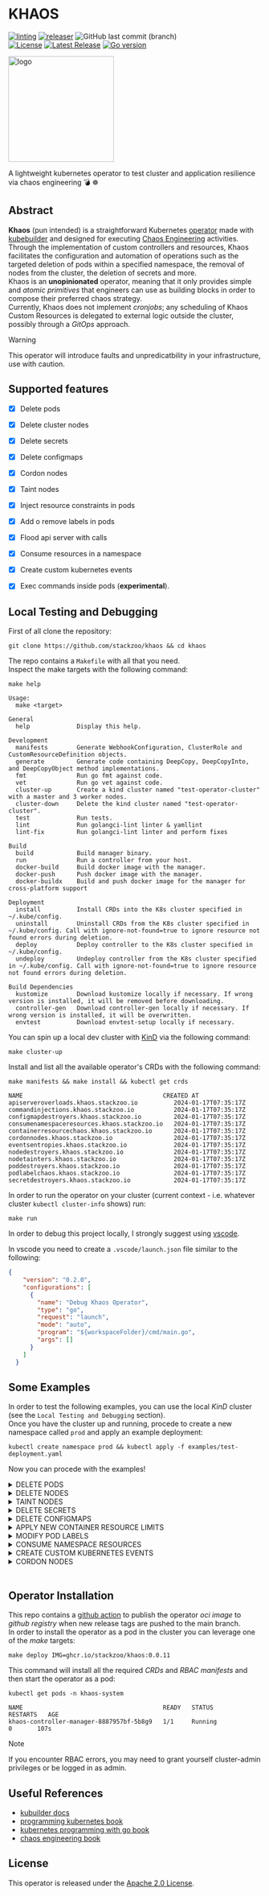 # KHAOS
[![linting](https://github.com/stackzoo/khaos/actions/workflows/linting.yaml/badge.svg)](https://github.com/stackzoo/khaos/actions/workflows/linting.yaml)  [![releaser](https://github.com/stackzoo/khaos/actions/workflows/release.yaml/badge.svg)](https://github.com/stackzoo/khaos/actions/workflows/release.yaml)  ![GitHub last commit (branch)](https://img.shields.io/github/last-commit/stackzoo/khaos/main)  
[![License](https://img.shields.io/badge/License-Apache_2.0-blue.svg)](https://opensource.org/licenses/Apache-2.0)  [![Latest Release](https://img.shields.io/github/v/release/stackzoo/khaos?logo=github)](https://github.com/stackzoo/khaos/releases/latest)  [![Go version](https://img.shields.io/github/go-mod/go-version/stackzoo/khaos.svg)](https://github.com/stackzoo/khaos)


<img src="docs/images/logo4.png" alt="logo" width="210" height="210">  

A lightweight kubernetes operator to test cluster and application resilience via chaos engineering 💣 ☸️  

## Abstract
**Khaos** (pun intended) is a straightforward Kubernetes [operator](https://kubernetes.io/docs/concepts/extend-kubernetes/operator/) made with [kubebuilder](https://github.com/kubernetes-sigs/kubebuilder) and designed for executing [Chaos Engineering](https://en.wikipedia.org/wiki/Chaos_engineering) activities.  
Through the implementation of custom controllers and resources, Khaos facilitates the configuration and automation of operations such as the targeted deletion of pods within a specified namespace, the removal of nodes from the cluster, the deletion of secrets and more.  
Khaos is an **unopinionated** operator, meaning that it only provides simple and *atomic primitives* that engineers can use as building blocks in order to compose their preferred chaos strategy.  
Currently, Khaos does not implement *cronjobs*; any scheduling of Khaos Custom Resources is delegated to external logic outside the cluster, possibly through a *GitOps* approach.  

> [!WARNING]  
> This operator will introduce faults and unpredicatbility in your infrastructure, use with caution.  

## Supported features
- [X] Delete pods
- [x] Delete cluster nodes
- [X] Delete secrets
- [X] Delete configmaps
- [X] Cordon nodes
- [X] Taint nodes
- [X] Inject resource constraints in pods
- [X] Add o remove labels in pods
- [X] Flood api server with calls
- [X] Consume resources in a namespace
- [X] Create custom kubernetes events
- [X] Exec commands inside pods (**experimental**).  



## Local Testing and Debugging
First of all clone the repository:  
```console
git clone https://github.com/stackzoo/khaos && cd khaos
```  

The repo contains a `Makefile` with all that you need.  
Inspect the make targets with the following command:  
```console
make help

Usage:
  make <target>

General
  help             Display this help.

Development
  manifests        Generate WebhookConfiguration, ClusterRole and CustomResourceDefinition objects.
  generate         Generate code containing DeepCopy, DeepCopyInto, and DeepCopyObject method implementations.
  fmt              Run go fmt against code.
  vet              Run go vet against code.
  cluster-up       Create a kind cluster named "test-operator-cluster" with a master and 3 worker nodes.
  cluster-down     Delete the kind cluster named "test-operator-cluster".
  test             Run tests.
  lint             Run golangci-lint linter & yamllint
  lint-fix         Run golangci-lint linter and perform fixes

Build
  build            Build manager binary.
  run              Run a controller from your host.
  docker-build     Build docker image with the manager.
  docker-push      Push docker image with the manager.
  docker-buildx    Build and push docker image for the manager for cross-platform support

Deployment
  install          Install CRDs into the K8s cluster specified in ~/.kube/config.
  uninstall        Uninstall CRDs from the K8s cluster specified in ~/.kube/config. Call with ignore-not-found=true to ignore resource not found errors during deletion.
  deploy           Deploy controller to the K8s cluster specified in ~/.kube/config.
  undeploy         Undeploy controller from the K8s cluster specified in ~/.kube/config. Call with ignore-not-found=true to ignore resource not found errors during deletion.

Build Dependencies
  kustomize        Download kustomize locally if necessary. If wrong version is installed, it will be removed before downloading.
  controller-gen   Download controller-gen locally if necessary. If wrong version is installed, it will be overwritten.
  envtest          Download envtest-setup locally if necessary.
```   

You can spin up a local dev cluster with [KinD](https://kind.sigs.k8s.io/) via the following command:  
```console
make cluster-up
```   

Install and list all the available operator's CRDs with the following command:  
```console
make manifests && make install && kubectl get crds

NAME                                       CREATED AT
apiserveroverloads.khaos.stackzoo.io          2024-01-17T07:35:17Z
commandinjections.khaos.stackzoo.io           2024-01-17T07:35:17Z
configmapdestroyers.khaos.stackzoo.io         2024-01-17T07:35:17Z
consumenamespaceresources.khaos.stackzoo.io   2024-01-17T07:35:17Z
containerresourcechaos.khaos.stackzoo.io      2024-01-17T07:35:17Z
cordonnodes.khaos.stackzoo.io                 2024-01-17T07:35:17Z
eventsentropies.khaos.stackzoo.io             2024-01-17T07:35:17Z
nodedestroyers.khaos.stackzoo.io              2024-01-17T07:35:17Z
nodetainters.khaos.stackzoo.io                2024-01-17T07:35:17Z
poddestroyers.khaos.stackzoo.io               2024-01-17T07:35:17Z
podlabelchaos.khaos.stackzoo.io               2024-01-17T07:35:17Z
secretdestroyers.khaos.stackzoo.io            2024-01-17T07:35:17Z
```  

In order to run the operator on your cluster (current context - i.e. whatever cluster `kubectl cluster-info` shows) run:  
```console
make run
```  


In order to debug this project locally, I strongly suggest using [vscode](https://code.visualstudio.com/).  

In vscode you need to create a `.vscode/launch.json` file similar to the following:  
```json
{
    "version": "0.2.0",
    "configurations": [
      {
        "name": "Debug Khaos Operator",
        "type": "go",
        "request": "launch",
        "mode": "auto",
        "program": "${workspaceFolder}/cmd/main.go",
        "args": []
      }
    ]
  }
```   



## Some Examples

In order to test the following examples, you can use the local *KinD* cluster (see the `Local Testing and Debugging` section).  
Once you have the cluster up and running, procede to create a new namespace called `prod` and apply an example deployment:  

```console
kubectl create namespace prod && kubectl apply -f examples/test-deployment.yaml
```  

Now you can procede with the examples!  

<details>
  <summary>DELETE PODS</summary>

Wait for all the pods in the `prod` namespace to be up and running and then apply the `PodDestroyer` manifest:  

```yaml
apiVersion: khaos.stackzoo.io/v1alpha1
kind: PodDestroyer
metadata:
  name: nginx-destroyer
spec:
  selector:
    matchLabels:
      app: nginx
  maxPods: 9
  namespace: prod
```  



```console
kubectl apply -f examples/pod-destroyer.yaml
```

Now you can observe 2 things:  
1. the pods in prod namespace are being Terminated (and recreated by the replicaset):  
```console
NAME                                READY   STATUS              RESTARTS   AGE
nginx-deployment-7bf8c77b5b-5fvrc   1/1     Running             0          6s
nginx-deployment-7bf8c77b5b-5qcx4   1/1     Running             0          6s
nginx-deployment-7bf8c77b5b-6kmbd   0/1     ContainerCreating   0          6s
nginx-deployment-7bf8c77b5b-75bg6   1/1     Running             0          6s
nginx-deployment-7bf8c77b5b-bcbk5   1/1     Running             0          6s
nginx-deployment-7bf8c77b5b-f5wkh   1/1     Running             0          6s
nginx-deployment-7bf8c77b5b-gfdzl   1/1     Running             0          6s
nginx-deployment-7bf8c77b5b-gmhr2   1/1     Running             0          6s
nginx-deployment-7bf8c77b5b-gsprh   1/1     Terminating         0          6s
nginx-deployment-7bf8c77b5b-hvsff   1/1     Running             0          6s
nginx-deployment-7bf8c77b5b-v4j9v   0/1     ContainerCreating   0          6s
nginx-deployment-7bf8c77b5b-zxxv7   0/1     Terminating         0          6s
nginx-deployment-7bf8c77b5b-6kmbd   1/1     Running             0          6s
nginx-deployment-7bf8c77b5b-zxxv7   0/1     Terminating         0          6s
nginx-deployment-7bf8c77b5b-zxxv7   0/1     Terminating         0          6s
nginx-deployment-7bf8c77b5b-zxxv7   0/1     Terminating         0          6s
nginx-deployment-7bf8c77b5b-v4j9v   1/1     Running             0          7s
nginx-deployment-7bf8c77b5b-gsprh   0/1     Terminating         0          32s
nginx-deployment-7bf8c77b5b-gsprh   0/1     Terminating         0          33s
nginx-deployment-7bf8c77b5b-gsprh   0/1     Terminating         0          33s
nginx-deployment-7bf8c77b5b-gsprh   0/1     Terminating         0          33s
```  
1. Our operator shows the reconciliation logic's logs:  
```console   
2023-11-28T14:07:18+01:00       INFO    Reconciling PodDestroyer: default/nginx-destroyer       {"controller": "poddestroyer", "controllerGroup": "khaos.stackzoo.io", "controllerKind": "PodDestroyer", "PodDestroyer": {"name":"nginx-destroyer","namespace":"default"}, "namespace": "default", "name": "nginx-destroyer", "reconcileID": "1e16a7d2-825a-4b46-b4e5-ac1228bc1c36"}
2023-11-28T14:07:18+01:00       INFO    Selector: {map[app:nginx] []}   {"controller": "poddestroyer", "controllerGroup": "khaos.stackzoo.io", "controllerKind": "PodDestroyer", "PodDestroyer": {"name":"nginx-destroyer","namespace":"default"}, "namespace": "default", "name": "nginx-destroyer", "reconcileID": "1e16a7d2-825a-4b46-b4e5-ac1228bc1c36"}
2023-11-28T14:07:18+01:00       INFO    MaxPods: 9      {"controller": "poddestroyer", "controllerGroup": "khaos.stackzoo.io", "controllerKind": "PodDestroyer", "PodDestroyer": {"name":"nginx-destroyer","namespace":"default"}, "namespace": "default", "name": "nginx-destroyer", "reconcileID": "1e16a7d2-825a-4b46-b4e5-ac1228bc1c36"}
2023-11-28T14:07:18+01:00       INFO    Namespace: prod {"controller": "poddestroyer", "controllerGroup": "khaos.stackzoo.io", "controllerKind": "PodDestroyer", "PodDestroyer": {"name":"nginx-destroyer","namespace":"default"}, "namespace": "default", "name": "nginx-destroyer", "reconcileID": "1e16a7d2-825a-4b46-b4e5-ac1228bc1c36"}
```  

Now we can inspect the status of our PodDestroyer object:  
```console 
kubectl get poddestroyer

NAME              AGE
nginx-destroyer   4m51s
```  

```console
kubectl get poddestroyer nginx-destroyer -o yaml
```  
This will retrieve our resource in `yaml` format:  
```yaml
apiVersion: khaos.stackzoo.io/v1alpha1
kind: PodDestroyer
metadata:
  annotations:
    kubectl.kubernetes.io/last-applied-configuration: |
      {"apiVersion":"khaos.stackzoo.io/v1alpha1","kind":"PodDestroyer","metadata":{"annotations":{},"name":"nginx-destroyer","namespace":"default"},"spec":{"maxPods":9,"namespace":"prod","selector":{"matchLabels":{"app":"nginx"}}}}
  creationTimestamp: "2023-11-28T13:07:18Z"
  generation: 1
  name: nginx-destroyer
  namespace: default
  resourceVersion: "2009"
  uid: fbba6287-6f70-406b-821e-9000f097afc5
spec:
  maxPods: 9
  namespace: prod
  selector:
    matchLabels:
      app: nginx
status:
  numPodsDestroyed: 9
```  

The `status` spec tells you how many pods have been successfully destroyed.  


</details>  



<details>
  <summary>DELETE NODES</summary>

First, retrieve nodes info for your cluster:  
```console
kubectl get nodes

NAME                                  STATUS   ROLES           AGE   VERSION
test-operator-cluster-control-plane   Ready    control-plane   24m   v1.27.3
test-operator-cluster-worker          Ready    <none>          24m   v1.27.3
test-operator-cluster-worker2         Ready    <none>          24m   v1.27.3
test-operator-cluster-worker3         Ready    <none>          24m   v1.27.3

```  

Now apply the following `NodeDestroyer` manifest:  

```yaml
apiVersion: khaos.stackzoo.io/v1alpha1
kind: NodeDestroyer
metadata:
  name: example-node-destroyer
spec:
  nodeNames:
    - test-operator-cluster-worker
    - test-operator-cluster-worker3
```

```console
kubectl apply -f examples/node-destroyer.yaml
```

Now, once again, retrieve the node list from the kuber-apiserver:  
```console
kubectl get nodes

NAME                                  STATUS   ROLES           AGE   VERSION
test-operator-cluster-control-plane   Ready    control-plane   25m   v1.27.3
test-operator-cluster-worker2         Ready    <none>          25m   v1.27.3

```  

As you can see the operator succesfully removed the specified nodes.  


</details>  

<details>
  <summary>TAINT NODES</summary>

First, retrieve nodes info from your cluster:  
```console
kubectl get nodes

NAME                                  STATUS   ROLES           AGE   VERSION
test-operator-cluster-control-plane   Ready    control-plane   2m37s   v1.27.3
test-operator-cluster-worker          Ready    <none>          2m15s   v1.27.3
test-operator-cluster-worker2         Ready    <none>          2m16s   v1.27.3
test-operator-cluster-worker3         Ready    <none>          2m17s   v1.27.3

```  

Retrieve the annotations for the test-operator-cluster-worker3 node:  
```console
kubectl get node test-operator-cluster-worker3 -o=jsonpath='{.spec.taints}' | jq
```  
The previous command should return nothing as our node has no taints.  


Now apply the following `NodeTainter` manifest:  

```yaml
apiVersion: khaos.stackzoo.io/v1alpha1
kind: NodeTainter
metadata:
  name: example-node-tainter
spec:
  nodeNames:
    - test-operator-cluster-worker
    - test-operator-cluster-worker3
```

```console
kubectl apply -f examples/node-tainter.yaml
```  
Check the operator's logs:  
```console
2024-01-17T08:54:47+01:00	INFO	Reconciling NodeTainter: default/example-node-tainter	{"controller": "nodetainter", "controllerGroup": "khaos.stackzoo.io", "controllerKind": "NodeTainter", "NodeTainter": {"name":"example-node-tainter","namespace":"default"}, "namespace": "default", "name": "example-node-tainter", "reconcileID": "1c270341-0b1d-4675-8188-38e82f3ccc9e"}
2024-01-17T08:54:47+01:00	INFO	Node Names: [test-operator-cluster-worker test-operator-cluster-worker3]	{"controller": "nodetainter", "controllerGroup": "khaos.stackzoo.io", "controllerKind": "NodeTainter", "NodeTainter": {"name":"example-node-tainter","namespace":"default"}, "namespace": "default", "name": "example-node-tainter", "reconcileID": "1c270341-0b1d-4675-8188-38e82f3ccc9e"}
```  


Now, once again, retrieve the tain on the node:  
```json
kubectl get node test-operator-cluster-worker3 -o=jsonpath='{.spec.taints}' | jq

[
  {
    "effect": "NoSchedule",
    "key": "khaos.io/tainted",
    "value": "true"
  }
]

```  

As you can see the operator succesfully tainted the specified nodes.  


</details>  




<details>
  <summary>DELETE SECRETS</summary>

First create a new kubernetes secret (empty secret is fine):  

```console
kubectl -n prod create secret generic test-secret

secret/test-secret created
```  

Now apply the following `SecretDestroyer` manifest:  

```yaml
apiVersion: khaos.stackzoo.io/v1alpha1
kind: SecretDestroyer
metadata:
  name: example-secret-destroyer
spec:
  namespace: prod
  secretNames:
    - test-secret
```

```console
kubectl apply -f examples/secret-destroyer.yaml
```  

Try to list all the secrets in the `prod` namespace:  
```console
kubectl -n prod get secrets

No resources found in prod namespace.
```  

The specified secret was successfully removed.  



</details>  


<details>
  <summary>DELETE CONFIGMAPS</summary>

First create a new kubernetes configmap:  

```console
kubectl create configmap test-configmap --namespace=prod --from-literal=message=ready && kubectl -n prod get configmap

configmap/test-configmap created

NAME               DATA   AGE
kube-root-ca.crt   1      2m24s
test-configmap     1      1s

```  

Now apply the following `ConfigMapDestroyer` manifest:  

```yaml
apiVersion: khaos.stackzoo.io/v1alpha1
kind: ConfigMapDestroyer
metadata:
  name: example-configmap-destroyer
spec:
  namespace: prod
  configMapNames:
    - test-configmap
```

```console
kubectl apply -f examples/config-map-destroyer.yaml
```  

Try to list all the configmaps in the `prod` namespace:  
```console
kubectl -n prod get configmap

NAME               DATA   AGE
kube-root-ca.crt   1      9m26s
```  

The specified configmap was successfully removed.  

</details>  


<details>
  <summary>APPLY NEW CONTAINER RESOURCE LIMITS</summary>  

Apply the following `ContainerResourceChaos` manifest:  

```yaml
apiVersion: khaos.stackzoo.io/v1alpha1
kind: ContainerResourceChaos
metadata:
  name: example-container-resource-chaos
  namespace: prod
spec:
  namespace: prod
  DeploymentName: nginx-deployment
  containerName: nginx
  maxCPU: "666m"
  maxRAM: "512Mi"

```  

```console
kubectl apply -f examples/container-resource-chaos.yaml
```  

Now retrieve one of the pod in the prod namespace in `yaml` format and take a look at the resources:  
```yaml
apiVersion: v1
kind: Pod
metadata:
  creationTimestamp: "2023-11-28T13:43:37Z"
  generateName: nginx-deployment-c54b8b4b4-
  labels:
    app: nginx
    pod-template-hash: c54b8b4b4
  name: nginx-deployment-c54b8b4b4-jvw4k
  namespace: prod
  ownerReferences:
  - apiVersion: apps/v1
    blockOwnerDeletion: true
    controller: true
    kind: ReplicaSet
    name: nginx-deployment-c54b8b4b4
    uid: a73e8483-a51b-4f43-806d-38b8976ee61d
  resourceVersion: "6128"
  uid: 6be9fe17-f6b8-418b-96a1-bdf70da8eb95
spec:
  containers:
  - image: nginx:latest
    imagePullPolicy: Always
    name: nginx
    resources: # modified
      limits:
        cpu: 666m
        memory: 512Mi
      requests:
        cpu: 666m
        memory: 512Mi
```   


</details>  




<details>
  <summary>MODIFY POD LABELS</summary>  

Apply the following `PodLabelChaos` manifest:  

```yaml
apiVersion: khaos.stackzoo.io/v1alpha1
kind: PodLabelChaos
metadata:
  name: podlabelchaos-test
spec:
  deploymentName: nginx-deployment
  namespace: prod
  labels:
    chaos: "true"
  addLabels: true

```  

```console
kubectl apply -f examples/pod-label-chaos.yaml
```  

Now retrieve one of the pod in the prod namespace in `yaml` format and take a look at the labels:  
```yaml

apiVersion: v1
kind: Pod
metadata:
  creationTimestamp: "2023-11-28T15:27:22Z"
  generateName: nginx-deployment-6bb89bf6cd-
  labels:
    app: nginx
    chaos: "true"
    pod-template-hash: 6bb89bf6cd
  name: nginx-deployment-6bb89bf6cd-52j42
  namespace: prod

```   


</details>  



<details>
  <summary>CONSUME NAMESPACE RESOURCES</summary>  
This feature of the operator will spin up a busybox deployment with the specified replicas in the specified namespace.  
All the busybox's pod will execute the following command:  

```console
while true; do echo 'Doing extensive tasks'; sleep 1; done
```  


First of all we need to install the **metrics server** on our cluster:  
```console
kubectl apply -f https://github.com/kubernetes-sigs/metrics-server/releases/latest/download/components.yaml  \
&& kubectl patch -n kube-system deployment metrics-server --type=json -p '[{"op":"add","path":"/spec/template/spec/containers/0/args/-","value":"--kubelet-insecure-tls"}]'
```   
Wait for the metric server pod to be up and running and check cluster (nodes) resources:  
```console
kubectl top nodes

NAME                                  CPU(cores)   CPU%   MEMORY(bytes)   MEMORY%
test-operator-cluster-control-plane   221m         2%     697Mi           4%
test-operator-cluster-worker          31m          0%     230Mi           1%
test-operator-cluster-worker2         29m          0%     253Mi           1%
test-operator-cluster-worker3         42m          0%     242Mi           1%
```  


Now apply the following `ConsumeNamespaceResources` manifest:  

```yaml
apiVersion: khaos.stackzoo.io/v1alpha1
kind: ConsumeNamespaceResources
metadata:
  name: example-consume-resources
spec:
  targetNamespace: prod
  numPods: 200

```  

```console
kubectl apply -f examples/consume-namespace-resources.yaml  
```  

Let's inspect the deployment in the `prod` namespace:  
```console
kubectl -n prod get deployment

NAME                 READY   UP-TO-DATE   AVAILABLE     AGE
busybox-deployment   200/200   80           80          44s
nginx-deployment     10/10     10           10          10m
```  

Let's now review the nodes usagge:  
```console
kubectl top nodes

NAME                                  CPU(cores)   CPU%   MEMORY(bytes)   MEMORY%   
test-operator-cluster-control-plane   845m         10%    904Mi           5%        
test-operator-cluster-worker          1790m        22%    938Mi           5%        
test-operator-cluster-worker2         1494m        18%    1039Mi          6%        
test-operator-cluster-worker3         1673m        20%    1045Mi          6%
```  

As we can see, our deployment in the *prod* namespace is consuming resources!  
Now try deleting the `ConsumeNamespaceResources` object:  
```console
kubectl delete -f examples/consume-namespace-resources.yaml

consumenamespaceresources.khaos.stackzoo.io "example-consume-resources" deleted
```   

Check the operator's logs:  

```console
2023-11-30T15:45:40+01:00       INFO    Object deleted, finalizing resources    {"controller": "consumenamespaceresources", "controllerGroup": "khaos.stackzoo.io", "controllerKind": "ConsumeNamespaceResources", "ConsumeNamespaceResources": {"name":"example-consume-resources","namespace":"default"}, "namespace": "default", "name": "example-consume-resources", "reconcileID": "b35fdd79-5308-4080-a718-027e2d9d7d13"}
```  

The resource's controller contains a finalizer and it is deleting our busybox deployment in the *prod* namespace!  
Check the deployments in the *prod* namespace:  
```console
kubectl -n prod get deployment

NAME               READY   UP-TO-DATE   AVAILABLE   AGE
nginx-deployment   10/10   10           10          21m
```  
Cool, our deployment has been successfully deleted.  



</details>  



<details>
  <summary>CREATE CUSTOM KUBERNETES EVENTS</summary>  

Apply the following `EventsEntropy` manifest:  

```yaml
apiVersion: khaos.stackzoo.io/v1alpha1
kind: EventsEntropy
metadata:
  name: example-eventsentropy
spec:
  events:
    - "Custom event 1 with some gibberish - dfsdfsdffdgt egeg4e 😊"
    - "Custom event 2 - with some gibberish dfsdfsdffdgt 676565 🥴"
    - "Custom event 3 - with some gibberish 8/ihfwgf sufdh  🤪"

```  

```console
kubectl apply -f examples/events-entropy.yaml
```  

Now retrieve kubernetes events via kubectl:  
```console
kubectl get events | grep gibberish

<unknown>               Custom event 1 with some gibberish - dfsdfsdffdgt egeg4e 😊
<unknown>               Custom event 3 - with some gibberish 8/ihfwgf sufdh  🤪
<unknown>               Custom event 2 - with some gibberish dfsdfsdffdgt 676565 🥴

```   


</details>  



<details>
  <summary>CORDON NODES</summary>  

Apply the following `CordonNodes` manifest:  

```yaml
apiVersion: khaos.stackzoo.io/v1alpha1
kind: CordonNode
metadata:
  name: example-cordon-node
spec:
  nodesToCordon:
    - test-operator-cluster-worker
    - test-operator-cluster-worker2
    - test-operator-cluster-worker3

```  

```console
kubectl apply -f examples/cordon-nodes.yaml
```  

Now check the status of the resource:  

```console
kubectl describe cordonnodes.khaos.stackzoo.io example-cordon-node | grep "Nodes Cordoned"

Nodes Cordoned:  3
```   


Now run a busybox pod:  
```console
kubectl apply -f examples/test-node-cordon-pod.yaml

pod/busybox-pod created
```   

Let's check that pod:  
```console
kubectl -n default describe pod busybox-pod | grep Warning

Warning  FailedScheduling  63s   default-scheduler  0/4 nodes are available: 1 node(s) had untolerated taint {node-role.kubernetes.io/control-plane: }, 3 node(s) were unschedulable. preemption: 0/4 nodes are available: 4 Preemption is not helpful for scheduling..
```  

</details>  


<br/>  


## Operator Installation
This repo contains a [github action](https://github.com/stackzoo/khaos/blob/main/.github/workflows/release.yaml) to publish  the operator *oci image*  to *github registry* when new release tags are pushed to the main branch.  
In order to install the operator as a pod in the cluster you can leverage one of the *make* targets:  
```console
make deploy IMG=ghcr.io/stackzoo/khaos:0.0.11
```  

This command will install all the required *CRDs* and *RBAC manifests* and then start the operator as a pod:  
```console
kubectl get pods -n khaos-system

NAME                                       READY   STATUS             RESTARTS   AGE
khaos-controller-manager-8887957bf-5b8g9   1/1     Running               0       107s
```  

> [!NOTE]  
> If you encounter RBAC errors, you may need to grant yourself cluster-admin privileges or be logged in as admin.  
  



## Useful References

- [kubuilder docs](https://book.kubebuilder.io/)
- [programming kubernetes book](https://www.oreilly.com/library/view/programming-kubernetes/9781492047094/)
- [kubernetes programming with go book](https://link.springer.com/book/10.1007/978-1-4842-9026-2)
- [chaos engineering book](https://www.oreilly.com/library/view/chaos-engineering/9781492043850/)  


## License

This operator is released under the [Apache 2.0 License](https://www.apache.org/licenses/LICENSE-2.0).  

